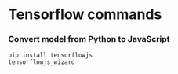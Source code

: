 # Tensorflow commands

### Convert model from Python to JavaScript

```
pip install tensorflowjs
tensorflowjs_wizard
```
